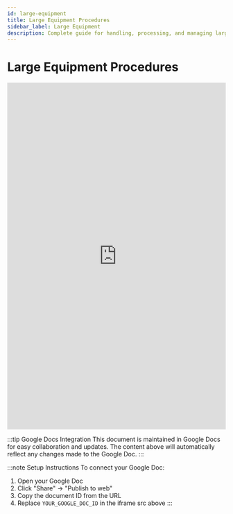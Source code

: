 ```yaml
---
id: large-equipment
title: Large Equipment Procedures
sidebar_label: Large Equipment
description: Complete guide for handling, processing, and managing large equipment and machinery
---
```


# Large Equipment Procedures

<iframe 
  src="https://docs.google.com/document/d/YOUR_GOOGLE_DOC_ID/pub?embedded=true"
  width="100%" 
  height="800px" 
  frameBorder="0"
  style={{border: "none"}}>
</iframe>

:::tip Google Docs Integration
This document is maintained in Google Docs for easy collaboration and updates. The content above will automatically reflect any changes made to the Google Doc.
:::

:::note Setup Instructions
To connect your Google Doc:
1. Open your Google Doc
2. Click "Share" → "Publish to web"
3. Copy the document ID from the URL
4. Replace `YOUR_GOOGLE_DOC_ID` in the iframe src above
:::